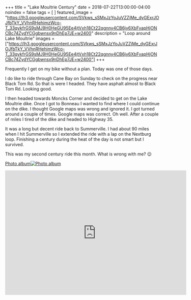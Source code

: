 +++
title =  "Lake Moultrie Century"
date = 2018-07-22T13:00:00-04:00
noindex = false
tags = [ ]
featured_image = "https://lh3.googleusercontent.com/SVkws_sSMxJzYoJuVZZjMe_dyGExrJOJfbTkY_VVhnRHehimzWco-T_33qykfrGS9sMJ9H0HeGU95Ee4jtVxh18Ct22qgnny4CB6jy6XbFvapHjONCBc74ZydYCGgbwnsx9nDhEp7JE=w2400"
description = "Loop around Lake Moultrie"
images = ["https://lh3.googleusercontent.com/SVkws_sSMxJzYoJuVZZjMe_dyGExrJOJfbTkY_VVhnRHehimzWco-T_33qykfrGS9sMJ9H0HeGU95Ee4jtVxh18Ct22qgnny4CB6jy6XbFvapHjONCBc74ZydYCGgbwnsx9nDhEp7JE=w2400"]
+++

Frequently I get on my bike without a plan. Today was one of those days.

I do like to ride through Cane Bay on Sunday to check on the progress near Black Tom Rd. So that is were I headed. They have asphalt almost to Black Tom Rd. Looking good.

I then headed towards Moncks Corner and decided to get on the Lake Moultrie dike. Once I got to Bonneau I wanted to find where I could continue on the dike. I thought Google maps was wrong and ignored it. I got turned around a couple of times. Google maps was correct. Oh well. After a couple of miles I tired of the dike and headed to Highway 35.

It was a long but decent ride back to Summerville. I had about 90 miles when I hit Summerville so I extended the ride with a lap on the Nextburg loop. Finishing a century during the heat of the day is not smart but I survived. 

This was my second century ride this month. What is wrong with me? 😉


[Photo album![Photo album](https://lh3.googleusercontent.com/Xo0LB6ODPKVYUi-4LHCuzqrWKfztvR3zAw5DSq82dYFAuO3TKRTiUd9HkMQFo5zucISVqlqN0ZbCFyrOB-veIY0mWkHkJm61mC9FL93CodMN_R3IiijGZE_Adv04EL29hn1hNVJcyKA=w2400)](https://photos.app.goo.gl/BCpGGxDh6A2sTpKW7)


<iframe height='405' width='590' frameborder='0' allowtransparency='true' scrolling='no' src='https://www.strava.com/activities/1720794563/embed/fedadce87328b94c4894406a44b1e865868d8e76'></iframe>
